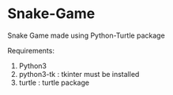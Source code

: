 # Snake-Game
Snake Game made using Python-Turtle package

Requirements:

1) Python3
2) python3-tk : tkinter must be installed
3) turtle : turtle package 